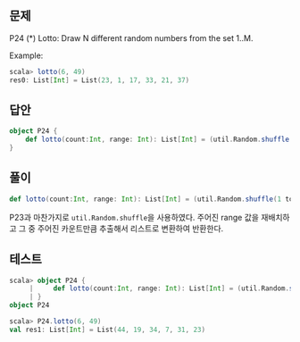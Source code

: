 ## 문제
P24 (*) Lotto: Draw N different random numbers from the set 1..M.

Example:
```scala
scala> lotto(6, 49)
res0: List[Int] = List(23, 1, 17, 33, 21, 37)
```

## 답안
```scala
object P24 {
    def lotto(count:Int, range: Int): List[Int] = (util.Random.shuffle(1 to range) take count).toList
}
```

## 풀이
```scala
def lotto(count:Int, range: Int): List[Int] = (util.Random.shuffle(1 to range) take count).toList
```
P23과 마찬가지로 `util.Random.shuffle`을 사용하였다. 주어진 range 값을 재배치하고 그 중 주어진 카운트만큼 추출해서 리스트로 변환하여 반환한다.

## 테스트
```scala
scala> object P24 {
     |     def lotto(count:Int, range: Int): List[Int] = (util.Random.shuffle(1 to range) take count).toList
     | }
object P24

scala> P24.lotto(6, 49)
val res1: List[Int] = List(44, 19, 34, 7, 31, 23)
```